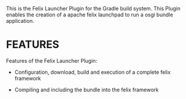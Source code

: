This is the Felix Launcher Plugin for the Gradle build system. This Plugin enables
the creation of a apache felix launchpad to run a osgi bundle application.

FEATURES
========

Features of the Felix Launcher Plugin:

* Configuration, download, build and execution of a complete felix framework

* Compiling and including the bundle into the felix framework